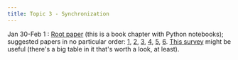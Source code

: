 ```yaml
---
title: Topic 3 - Synchronization
---
```


Jan 30-Feb 1
: [Root paper](https://www.audiolabs-erlangen.de/resources/MIR/FMP/C3/C3.html) (this is a book chapter with Python notebooks); suggested papers in no particular order: [1](https://www.semanticscholar.org/reader/b2c184a5f3899ddae4edb9ae3fbc9dee53a5f2a6), [2](https://www.semanticscholar.org/reader/850a42d3d57d6658cc63be4e8021bab33d0c91dd), [3](https://www.semanticscholar.org/reader/987f4eb2a6ff4dcf80565f5d2aba9fd57da5eaa7), [4](https://www.semanticscholar.org/reader/2603a68b4503ba949c91c7e00cd342624b4aae2f), [5](https://www.semanticscholar.org/reader/8f4bc7e92526faeb65fabd60e5d8c86392fce414), [6](https://arxiv.org/pdf/2212.01884.pdf). [This survey](https://ieeexplore.ieee.org/stamp/stamp.jsp?tp=&arnumber=7955698) might be useful (there's a big table in it that's worth a look, at least).

